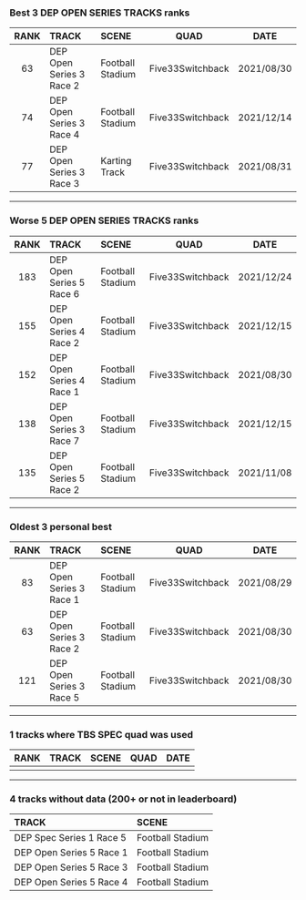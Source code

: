 ### Best 3 DEP OPEN SERIES TRACKS ranks
|RANK|TRACK|SCENE|QUAD|DATE|
|:---:|:---|:---|:---:|:---:|
|63|DEP Open Series 3 Race 2|Football Stadium|Five33Switchback|2021/08/30|
|74|DEP Open Series 3 Race 4|Football Stadium|Five33Switchback|2021/12/14|
|77|DEP Open Series 3 Race 3|Karting Track|Five33Switchback|2021/08/31|
---
### Worse 5 DEP OPEN SERIES TRACKS ranks
|RANK|TRACK|SCENE|QUAD|DATE|
|:---:|:---|:---|:---:|:---:|
|183|DEP Open Series 5 Race 6|Football Stadium|Five33Switchback|2021/12/24|
|155|DEP Open Series 4 Race 2|Football Stadium|Five33Switchback|2021/12/15|
|152|DEP Open Series 4 Race 1|Football Stadium|Five33Switchback|2021/08/30|
|138|DEP Open Series 3 Race 7|Football Stadium|Five33Switchback|2021/12/15|
|135|DEP Open Series 5 Race 2|Football Stadium|Five33Switchback|2021/11/08|
---
### Oldest 3 personal best
|RANK|TRACK|SCENE|QUAD|DATE|
|:---:|:---|:---|:---:|:---:|
|83|DEP Open Series 3 Race 1|Football Stadium|Five33Switchback|2021/08/29|
|63|DEP Open Series 3 Race 2|Football Stadium|Five33Switchback|2021/08/30|
|121|DEP Open Series 3 Race 5|Football Stadium|Five33Switchback|2021/08/30|
---
### 1 tracks where TBS SPEC quad was used
|RANK|TRACK|SCENE|QUAD|DATE|
|:---:|:---|:---|:---:|:---:|
||||||
---
### 4 tracks without data (200+ or not in leaderboard)
|TRACK|SCENE|
|:---|:---|
|DEP Spec Series 1 Race 5|Football Stadium|
|DEP Open Series 5 Race 1|Football Stadium|
|DEP Open Series 5 Race 3|Football Stadium|
|DEP Open Series 5 Race 4|Football Stadium|
